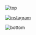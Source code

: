 ![top](https://user-images.githubusercontent.com/19364687/165494517-8d2a8fff-d492-4030-b07a-d0b90f533125.png)

[![instagram](https://img.shields.io/badge/Instagram-E4405F?style=for-the-badge&logo=instagram&logoColor=white)](https://instagram.com/thomas-rooty)

![bottom](https://user-images.githubusercontent.com/19364687/165494527-4321cf4d-25df-4d9b-877a-c2978f449771.png)
